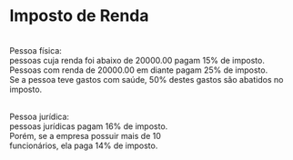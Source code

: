 # Imposto de Renda
<br/>Pessoa física:
<br/>pessoas cuja renda foi abaixo de 20000.00 pagam 15% de imposto. 
<br/>Pessoas com renda de 20000.00 em diante pagam 25% de imposto.
<br/>Se a pessoa teve gastos com saúde, 50% destes gastos são abatidos no imposto.

<br/>Pessoa jurídica:
<br/>pessoas jurídicas pagam 16% de imposto.
<br/>Porém, se a empresa possuir mais de 10 
<br/>funcionários, ela paga 14% de imposto. 
